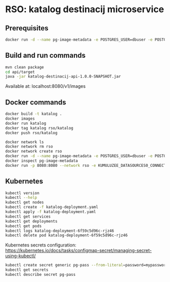 # RSO: katalog destinacij microservice

## Prerequisites

```bash
docker run -d --name pg-image-metadata -e POSTGRES_USER=dbuser -e POSTGRES_PASSWORD=postgres -e POSTGRES_DB=image-metadata -p 5432:5432 postgres:13
```

## Build and run commands
```bash
mvn clean package
cd api/target
java -jar katalog-destinacij-api-1.0.0-SNAPSHOT.jar
```
Available at: localhost:8080/v1/images

## Docker commands
```bash
docker build -t katalog .   
docker images
docker run katalog    
docker tag katalog rso/katalog   
docker push rso/katalog  
```
```bash
docker network ls  
docker network rm rso
docker network create rso
docker run -d --name pg-image-metadata -e POSTGRES_USER=dbuser -e POSTGRES_PASSWORD=postgres -e POSTGRES_DB=image-metadata -p 5432:5432 --network rso postgres:13
docker inspect pg-image-metadata
docker run -p 8080:8080 --network rso -e KUMULUZEE_DATASOURCES0_CONNECTIONURL=jdbc:postgresql://pg-image-metadata:5432/image-metadata rso/katalog
```

## Kubernetes
```bash
kubectl version
kubectl --help
kubectl get nodes
kubectl create -f katalog-deployment.yaml 
kubectl apply -f katalog-deployment.yaml 
kubectl get services 
kubectl get deployments
kubectl get pods
kubectl logs katalog-deployment-6f59c5d96c-rjz46
kubectl delete pod katalog-deployment-6f59c5d96c-rjz46
```

Kubernetes secrets configuration: https://kubernetes.io/docs/tasks/configmap-secret/managing-secret-using-kubectl/

```bash
kubectl create secret generic pg-pass --from-literal=password=mypassword
kubectl get secrets
kubectl describe secret pg-pass
```


